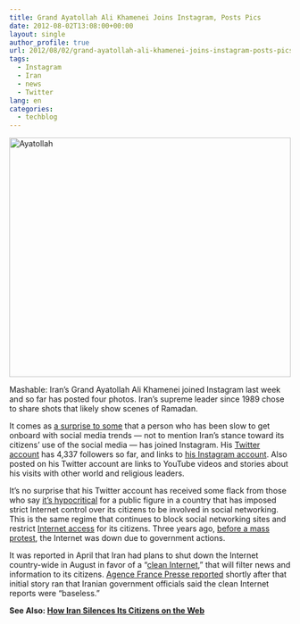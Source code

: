 ```yaml
---
title: Grand Ayatollah Ali Khamenei Joins Instagram, Posts Pics
date: 2012-08-02T13:08:00+00:00
layout: single
author_profile: true
url: 2012/08/02/grand-ayatollah-ali-khamenei-joins-instagram-posts-pics/
tags:
  - Instagram
  - Iran
  - news
  - Twitter
lang: en
categories: 
  - techblog
---
```

<a href="http://lh5.ggpht.com/-dtiAoEukghg/UBp0sry4YII/AAAAAAAAGq8/5bRr5cT3vFg/s1600-h/Ayatollah%25255B4%25255D.jpg" target="_blank"><img title="Ayatollah" border="0" alt="Ayatollah" src="http://lh3.ggpht.com/-uibzAXOLE2o/UBp0u_H10lI/AAAAAAAAGrE/zFBHHnm8gyc/Ayatollah_thumb%25255B2%25255D.jpg?imgmax=800" width="504" height="429" /></a> 

Mashable: Iran’s Grand Ayatollah Ali Khamenei joined Instagram last week and so far has posted four photos. Iran’s supreme leader since 1989 chose to share shots that likely show scenes of Ramadan. 

It comes as [a surprise to some](http://www.theatlantic.com/international/archive/2012/08/irans-supreme-leader-joined-instagram-heres-his-first-photo/260607/#) that a person who has been slow to get onboard with social media trends — not to mention Iran’s stance toward its citizens’ use of the social media — has joined Instagram. His [Twitter account](https://twitter.com/khamenei_ir) has 4,337 followers so far, and links to [his Instagram account](http://instagram.com/p/NbE2mVrVWJ/). Also posted on his Twitter account are links to YouTube videos and stories about his visits with other world and religious leaders. 

It’s no surprise that his Twitter account has received some flack from those who say [it’s hypocritical](http://www.guardian.co.uk/world/2011/jan/12/ayatollah-ali-khamenei-twitter-row) for a public figure in a country that has imposed strict Internet control over its citizens to be involved in social networking. This is the same regime that continues to block social networking sites and restrict [Internet access](http://mashable.com/2012/02/10/iran-internet-blocked/) for its citizens. Three years ago, [before a mass protest](http://news.cnet.com/8301-1023_3-10410035-93.html), the Internet was down due to government actions. 

It was reported in April that Iran had plans to shut down the Internet country-wide in August in favor of a “[clean Internet](http://www.ibtimes.com/articles/325415/20120409/iran-internet-intranet-censorhip-freedom-tehran-google.htm),” that will filter news and information to its citizens. [Agence France Presse reported](http://www.google.com/hostednews/afp/article/ALeqM5h4e57x6CYbsavza1PeDuQP7Bf9Vg) shortly after that initial story ran that Iranian government officials said the clean Internet reports were “baseless.” 

**See Also: [How Iran Silences Its Citizens on the Web](http://mashable.com/2012/07/23/iran-citizens-freedom-web/)**